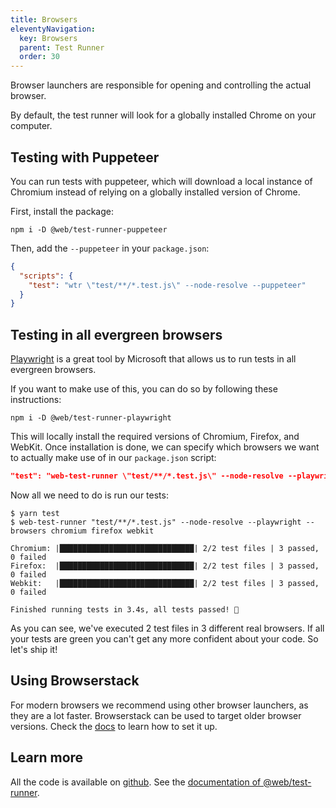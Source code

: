 ```yaml
---
title: Browsers
eleventyNavigation:
  key: Browsers
  parent: Test Runner
  order: 30
---
```


Browser launchers are responsible for opening and controlling the actual browser.

By default, the test runner will look for a globally installed Chrome on your computer.

## Testing with Puppeteer

You can run tests with puppeteer, which will download a local instance of Chromium instead of relying on a globally installed version of Chrome.

First, install the package:

```
npm i -D @web/test-runner-puppeteer
```

Then, add the `--puppeteer` in your `package.json`:

```json
{
  "scripts": {
    "test": "wtr \"test/**/*.test.js\" --node-resolve --puppeteer"
  }
}
```

## Testing in all evergreen browsers

[Playwright](https://github.com/microsoft/playwright) is a great tool by Microsoft that allows us to run tests in all evergreen browsers.

If you want to make use of this, you can do so by following these instructions:

```
npm i -D @web/test-runner-playwright
```

This will locally install the required versions of Chromium, Firefox, and WebKit. Once installation is done, we can specify which browsers we want to actually make use of in our `package.json` script:

```json
"test": "web-test-runner \"test/**/*.test.js\" --node-resolve --playwright --browsers chromium firefox webkit",
```

Now all we need to do is run our tests:

```
$ yarn test
$ web-test-runner "test/**/*.test.js" --node-resolve --playwright --browsers chromium firefox webkit

Chromium: |██████████████████████████████| 2/2 test files | 3 passed, 0 failed
Firefox:  |██████████████████████████████| 2/2 test files | 3 passed, 0 failed
Webkit:   |██████████████████████████████| 2/2 test files | 3 passed, 0 failed

Finished running tests in 3.4s, all tests passed! 🎉
```

As you can see, we've executed 2 test files in 3 different real browsers.
If all your tests are green you can't get any more confident about your code. So let's ship it!

## Using Browserstack

For modern browsers we recommend using other browser launchers, as they are a lot faster. Browserstack can be used to target older browser versions. Check the [docs](../../docs/browsers/browserstack.md) to learn how to set it up.

## Learn more

All the code is available on [github](https://github.com/modernweb-dev/example-projects/tree/master/learn/test-runner-playwright).
See the [documentation of @web/test-runner](../../docs/test-runner/overview.md).
